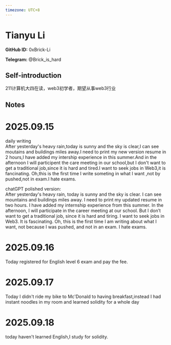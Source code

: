 ```yaml
---
timezone: UTC+8
---
```


# Tianyu Li

**GitHub ID:** 0xBrick-Li

**Telegram:** @Brick_is_hard

## Self-introduction

211计算机大四在读，web3初学者，期望从事web3行业

## Notes
<!-- Content_START -->
# 2025.09.15
<!-- DAILY_CHECKIN_2025-09-15_START -->
daily writing  
After yesterday's heavy rain,today is sunny and the sky is clear,I can see moutains and buildings miles away.I need to print my new version resume in 2 hours,I have added my intership experience in this summer.And in the afternoon I will participent the care meeting in our school,but I don't want to get a traditional job,since it is hard and tired.I want to seek jobs in Web3,it is fancinating. Oh,this is the first time I write someting in what I want ,not by pushed,not in exam.I hate exams.  
  
chatGPT polished version:  
After yesterday's heavy rain, today is sunny and the sky is clear. I can see mountains and buildings miles away. I need to print my updated resume in two hours. I have added my internship experience from this summer. In the afternoon, I will participate in the career meeting at our school. But I don’t want to get a traditional job, since it is hard and tiring. I want to seek jobs in Web3. It is fascinating. Oh, this is the first time I am writing about what I want, not because I was pushed, and not in an exam. I hate exams.
<!-- DAILY_CHECKIN_2025-09-15_END -->


# 2025.09.16
<!-- DAILY_CHECKIN_2025-09-16_START -->
Today registered for English level 6 exam and pay the fee.
<!-- DAILY_CHECKIN_2025-09-16_END -->


# 2025.09.17
<!-- DAILY_CHECKIN_2025-09-17_START -->
Today I didn't ride my bike to Mc'Donald to having breakfast,instead I had instant noodles in my room and learned solidity for a whole day
<!-- DAILY_CHECKIN_2025-09-17_END -->


# 2025.09.18
<!-- DAILY_CHECKIN_2025-09-18_START -->
today haven't learned English,I study for solidity.
<!-- DAILY_CHECKIN_2025-09-18_END -->
<!-- Content_END -->
